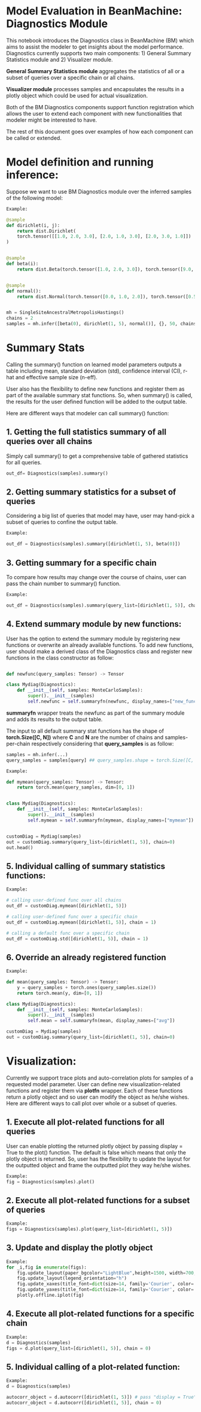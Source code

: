 # Model Evaluation in BeanMachine: Diagnostics Module

This notebook introduces the Diagnostics class in BeanMachine (BM) which aims to assist the modeler to get insights about the model performance. Diagnostics currently supports two main components: 1) General Summary Statistics module and 2) Visualizer module.

**General Summary Statistics module** aggregates the statistics of all or a subset of queries over a specific chain or all chains.

**Visualizer module** processes samples and encapsulates the results in a plotly object which could be used for actual visualization.


Both of the BM Diagnostics components support function registration which allows the user to extend each component with new functionalities that modeler might be interested to have.

The rest of this document goes over examples of how each component can be called or extended.


# Model definition and running inference:

Suppose we want to use BM Diagnostics module over the inferred samples of the following model:

```python
Example:

@sample
def dirichlet(i, j):
    return dist.Dirichlet(
    torch.tensor([[1.0, 2.0, 3.0], [2.0, 1.0, 3.0], [2.0, 3.0, 1.0]])
)


@sample
def beta(i):
    return dist.Beta(torch.tensor([1.0, 2.0, 3.0]), torch.tensor([9.0, 8.0, 7.0]))


@sample
def normal():
    return dist.Normal(torch.tensor([0.0, 1.0, 2.0]), torch.tensor([0.5, 1.0, 1.5]))


mh = SingleSiteAncestralMetropolisHastings()
chains = 2
samples = mh.infer([beta(0), dirichlet(1, 5), normal()], {}, 50, chains)
```

# Summary Stats

Calling the summary() function on learned model parameters outputs a table including mean, standard deviation (std), confidence interval (CI), r-hat and effective sample size (n-eff).

User also has the flexibility to define new functions and register them as part of the available summary stat functions. So, when summary() is called, the results for the user defined function will be added to the output table.

Here are different ways that modeler can call summary() function:

## 1. Getting the full statistics summary of all queries over all chains

Simply call summary() to get a comprehensive table of gathered statistics for all queries.

```python
out_df= Diagnostics(samples).summary()
```

## 2. Getting summary statistics for a subset of queries

Considering a big list of queries that model may have, user may hand-pick a subset of queries to confine the output table.

```python
Example:

out_df = Diagnostics(samples).summary([dirichlet(1, 5), beta(0)])
```

## 3. Getting summary for a specific chain

To compare how results may change over the course of chains, user can pass the chain number to summary() function.

```python
Example:

out_df = Diagnostics(samples).summary(query_list=[dirichlet(1, 5)], chain=1)

```
## 4. Extend summary module by new functions:

User has the option to extend the summary module by registering new functions or overwrite an already available functions. To add new functions, user should make a derived class of the Diagnostics class and register new functions in the class constructor as follow:

```python

def newfunc(query_samples: Tensor) -> Tensor

class Mydiag(Diagnostics):
    def __init__(self, samples: MonteCarloSamples):
        super().__init__(samples)
        self.newfunc = self.summaryfn(newfunc, display_names=["new_func"])
```

**summaryfn** wrapper treats the newfunc as part of the summary module and adds its results to the output table.

The input to all default summary stat functions has the shape of **torch.Size([C, N])** where **C** and **N** are the number of chains and samples-per-chain respectively considering that **query_samples** is as follow:

```python
samples = mh.infer(...)
query_samples = samples[query] ## query_samples.shape = torch.Size([C, N])
```

```python
Example:

def mymean(query_samples: Tensor) -> Tensor:
    return torch.mean(query_samples, dim=[0, 1])


class Mydiag(Diagnostics):
    def __init__(self, samples: MonteCarloSamples):
        super().__init__(samples)
        self.mymean = self.summaryfn(mymean, display_names=["mymean"])


customDiag = Mydiag(samples)
out = customDiag.summary(query_list=[dirichlet(1, 5)], chain=0)
out.head()
```

## 5. Individual calling of summary statistics functions:
```python
Example:

# calling user-defined func over all chains
out_df = customDiag.mymean([dirichlet(1, 5)])

# calling user-defined func over a specific chain
out_df = customDiag.mymean([dirichlet(1, 5)], chain = 1)

# calling a default func over a specific chain
out_df = customDiag.std([dirichlet(1, 5)], chain = 1)

```

## 6. Override an already registered function

```python
Example:

def mean(query_samples: Tensor) -> Tensor:
    y = query_samples + torch.ones(query_samples.size())
    return torch.mean(y, dim=[0, 1])

class Mydiag(Diagnostics):
    def __init__(self, samples: MonteCarloSamples):
        super().__init__(samples)
        self.mean = self.summaryfn(mean, display_names=["avg"])

customDiag = Mydiag(samples)
out = customDiag.summary(query_list=[dirichlet(1, 5)], chain=0)
```

# Visualization:
Currently we support trace plots and auto-correlation plots for samples of a requested model parameter. User can define new visualization-related functions and register them via **plotfn** wrapper. Each of these functions return a plotly object and so user can modify the object as he/she wishes. Here are different ways to call plot over whole or a subset of queries.

## 1. Execute all plot-related functions for all queries
User can enable plotting the returned plotly object by passing display = True to the plot() function. The default is false which means that only the plotly object is returned. So, user has the flexibility to update the layout for the outputted object and frame the outputted plot they way he/she wishes.

```python
Example:
fig = Diagnostics(samples).plot()
```

## 2. Execute all plot-related functions for a subset of queries

```python
Example:
figs = Diagnostics(samples).plot(query_list=[dirichlet(1, 5)])
```


## 3. Update and display the plotly object

```python
Example:
for _i,fig in enumerate(figs):
    fig.update_layout(paper_bgcolor="LightBlue",height=1500, width=700,)
    fig.update_layout(legend_orientation="h")
    fig.update_xaxes(title_font=dict(size=14, family='Courier', color='crimson'))
    fig.update_yaxes(title_font=dict(size=14, family='Courier', color='crimson'))
    plotly.offline.iplot(fig)
```
## 4. Execute all plot-related functions for a specific chain

```python
Example:
d = Diagnostics(samples)
figs = d.plot(query_list=[dirichlet(1, 5)], chain = 0)
```
## 5. Individual calling of a plot-related function:


```python
Example:
d = Diagnostics(samples)

autocorr_object = d.autocorr([dirichlet(1, 5)]) # pass "display = True" to output the plot
autocorr_object = d.autocorr([dirichlet(1, 5)], chain = 0)
```
